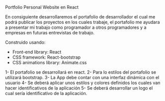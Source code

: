 
Portfolio Personal Website en React

En consiguiente desarrollaremos el portafolio de desarrollador el cual me podrá publicar los proyectos en los cuales trabaje, el portafolio me ayudara a presentar mi trabajo como programador a otros programadores y a empresas en futuras entrevistas de trabajo.

Construido usando:

 - Front-end library: React
 - CSS framework: React-bootstrap
 - CSS animations library: Animate.css


1- El portafolio se desarrollará en react.
2- Para lo estilos del portafolio se utilizará bootstrap.
3- La App debe contar con una interfaz dinámica con el usuario
4- Se deberá aplicar unos estilos y colores definidos los cuales van hacer identificativos de la aplicación
5- Se deberá desarrollar un logo el cual sería identificativo de la aplicación.
